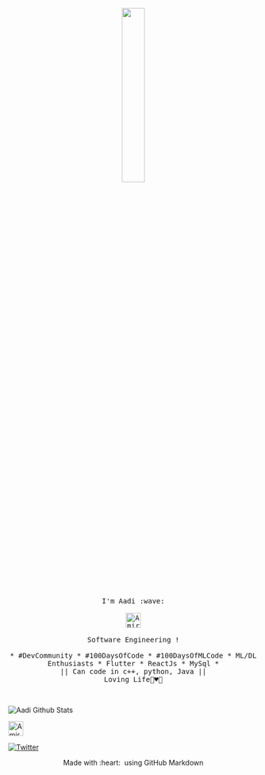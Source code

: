 <p align="center">
  <img src="https://media.giphy.com/media/PiQejEf31116URju4V/giphy.gif" width="30%">
  <br><br>
  <samp>
    I'm Aadi :wave:
    <br><br>
    <a href="https://dev.to/iamirulofficial">
  <img src="https://d2fltix0v2e0sb.cloudfront.net/dev-badge.svg" alt="Amirul Islam's DEV Profile" height="30" width="30">
</a>
    <br><br>
    Software Engineering !
    <br><br>
    * #DevCommunity * #100DaysOfCode * #100DaysOfMLCode * ML/DL Enthusiasts * Flutter * ReactJs * MySql *
                  <br> || Can code in c++, python, Java || <br>
                        Loving Life🌼♥️🥰
  </samp>
</p>

<br>
  
  ![Aadi Github Stats](https://github-readme-stats.vercel.app/api?username=iamirulofficial&show_icons=true&title_color=fff&icon_color=79ff97&text_color=9f9f9f&bg_color=151515)
  <br/>
 
<a href="https://dev.to/iamirulofficial"><img src="https://d2fltix0v2e0sb.cloudfront.net/dev-badge.svg" alt="Amirul Islam's DEV Profile" height="30" width="30"></a>
  
[![Twitter](https://img.shields.io/twitter/url/https/twitter.com/cloudposse.svg?style=social&label=Follow%20%40aadicodes)](https://twitter.com/aadicodes)


  

<p align="center">
  Made with :heart: &nbsp;using GitHub Markdown
</p>
